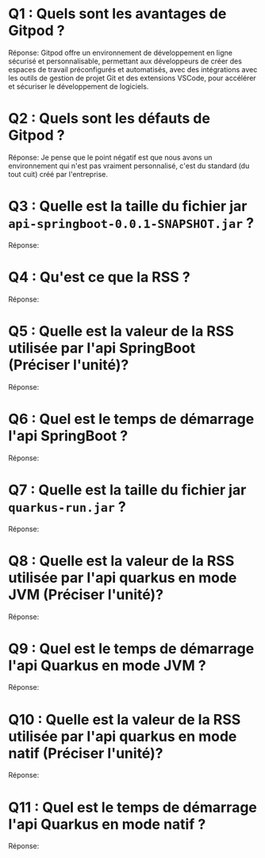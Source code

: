 # Q1 : Quels sont  les avantages de Gitpod ?
Réponse: Gitpod offre un environnement de développement en ligne sécurisé et personnalisable, permettant aux développeurs de créer des espaces de travail préconfigurés et automatisés, avec des intégrations avec les outils de gestion de projet Git et des extensions VSCode, pour accélérer et sécuriser le développement de logiciels.

# Q2 : Quels sont les défauts de Gitpod ?
Réponse: Je pense que le point négatif est que nous avons un environnement qui n'est pas vraiment personnalisé, c'est du standard (du tout cuit) créé par l'entreprise.

# Q3 : Quelle est la taille du fichier jar `api-springboot-0.0.1-SNAPSHOT.jar` ?
Réponse:

# Q4 : Qu'est ce que  la RSS ?
Réponse:

# Q5 : Quelle est la valeur de la RSS utilisée par l'api SpringBoot (Préciser l'unité)?
Réponse:

# Q6 : Quel est le temps de démarrage l'api SpringBoot ?
Réponse:

# Q7 : Quelle est la taille du fichier jar `quarkus-run.jar` ?
Réponse:

# Q8 : Quelle est la valeur de la RSS utilisée par l'api quarkus en mode JVM (Préciser l'unité)?
Réponse:

# Q9 : Quel est le temps de démarrage l'api Quarkus en mode JVM ?
Réponse:

# Q10 : Quelle est la valeur de la RSS utilisée par l'api quarkus en mode natif (Préciser l'unité)?
Réponse:

# Q11 : Quel est le temps de démarrage l'api Quarkus en mode natif ?
Réponse: